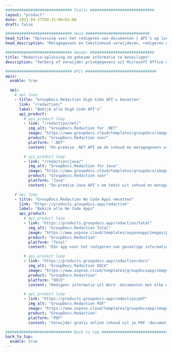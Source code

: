 ```yaml
---
############################# Static ############################
layout: "product"
date: 2021-04-27T09:31:06+03:00
draft: false

############################# Head ############################
head_title: "Oplossing voor het redigeren van documenten | API's op locatie en gratis app"
head_description: "Metagegevens en tekstinhoud verwijderen, redigeren of verbergen in MS Office Word documenten, Excel spreadsheets, PowerPoint presentaties, PDF en afbeeldingsbestandsindelingen."

############################# Header ############################
title: "Redactie-oplossing om geheime informatie te beveiligen"
description: "Verberg of verwijder privégegevens uit Microsoft Office documenten, spreadsheets, presentaties, PDF en afbeeldingen."

############################# APIs ###############################
apis:
  enable: true

  api:
    # api loop
    - title: "GroupDocs.Redaction High Code API's bevatten"
      link: "/redaction/"
      label: "Bekijk alle High Code API's"
      api_product:
        # api_product loop
        - link: "/redaction/net/"
          img_alt: "GroupDocs.Redaction for .NET"
          image: "https://www.groupdocs.cloud/templates/groupdocs/images/product-logos/groupdocs-redaction-net.png"
          product: "GroupDocs.Redaction voor"
          platform: ".NET"
          content: "On-premise .NET API om de inhoud en metagegevens van je persoonlijke documenten te verbergen of te verwijderen."

        # api_product loop
        - link: "/redaction/java/"
          img_alt: "GroupDocs.Redaction for Java"
          image: "https://www.groupdocs.cloud/templates/groupdocs/images/product-logos/groupdocs-redaction-java.png"
          product: "GroupDocs.Redaction voor"
          platform: "Java"
          content: "On-premise Java API's om tekst uit inhoud en metagegevens van ondersteunde bestandsindelingen te verwijderen of te verbergen."

    # api loop
    - title: "GroupDocs.Redaction No Code Apps omvatten"
      link: "https://products.groupdocs.app/redaction"
      label: "Bekijk alle No Code Apps"
      api_product:
        # api_product loop
        - link: "https://products.groupdocs.app/redaction/total"
          img_alt: "GroupDocs.Redaction Total"
          image: "https://www.aspose.cloud/templates/asposeapp/images/products/logo/asposeredaction-app.png"
          product: "GroupDocs.Redaction"
          platform: "Total"
          content: "Eén app voor het redigeren van gevoelige informatie uit Word, Excel, PowerPoint, PDF en vele andere soorten documenten."

        # api_product loop
        - link: "https://products.groupdocs.app/redaction/docx"
          img_alt: "GroupDocs.Redaction DOCX"
          image: "https://www.aspose.cloud/templates/groupdocsapp/images/products/logo/groupdocswords-app.png"
          product: "GroupDocs.Redaction"
          platform: "DOCX"
          content: "Redigeer informatie uit Word -documenten met elke webbrowser."

        # api_product loop
        - link: "https://products.groupdocs.app/redaction/pdf"
          img_alt: "GroupDocs.Redaction PDF"
          image: "https://www.aspose.cloud/templates/groupdocsapp/images/products/logo/groupdocspdf-app.png"
          product: "GroupDocs.Redaction"
          platform: "PDF"
          content: "Verwijder gratis online inhoud uit je PDF -documenten."

############################# Back to top ###############################
back_to_top:
  enable: true
---
```

